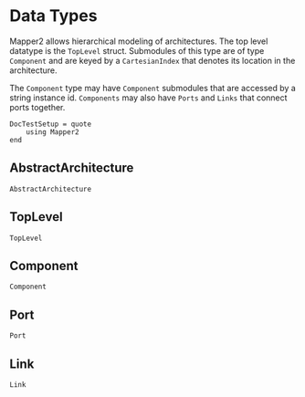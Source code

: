 # Data Types

Mapper2 allows hierarchical modeling of architectures. The top level datatype
is the `TopLevel` struct. Submodules of this type are of type `Component` and
are keyed by a `CartesianIndex` that denotes its location in the architecture. 

The `Component` type may have `Component` submodules that are accessed by a 
string instance id. `Components` may also have `Ports` and `Links` that connect
ports together.

```@meta
DocTestSetup = quote
    using Mapper2
end
```

## AbstractArchitecture
```@docs
AbstractArchitecture
```

## TopLevel
```@docs
TopLevel
```

## Component
```@docs
Component
```

## Port
```@docs
Port
```

## Link
```@docs
Link
```
